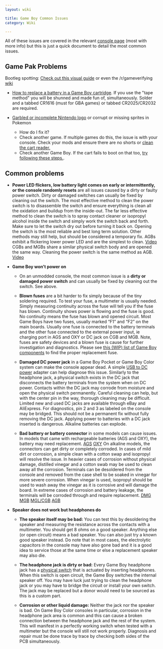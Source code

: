 ```yaml
---
layout: wiki

title: Game Boy Common Issues
category: Wiki

---
```

All of these issues are covered in the relevant [console page](../consoles) (most with more info) but this is just a quick document to detail the most common issues.
 

## **Game Pak Problems**

Bootleg spotting: [Check out this visual guide](gamechecker) or even the /r/gameverifying [wiki](https://www.reddit.com/r/gameverifying/wiki/index)

* [How to replace a battery in a Game Boy cartridge](https://www.youtube.com/watch?v=n3FsANHj300). If you use the "tape method" you will be shunned and made fun of, simultaneously. Solder and a tabbed CR1616 (must for GBA games) or tabbed CR2025/CR2032 are required. 
   
* [Garbled or incomplete Nintendo logo](https://i.redd.it/7n5f50urdy821.jpg) or corrupt or missing sprites in Pokemon
	* How do I fix it? 
	 * Check another game. If multiple games do this, the issue is with your console. Check your mods and ensure there are no shorts or [clean the cart reader.](https://www.youtube.com/watch?v=y-gE7t9Mk3w)
	 * Check another Game Boy. If the cart fails to boot on that too, [try following these steps.](https://www.youtube.com/watch?v=0gqNEyQLecQ).

## **Common problems**

* **Power LED flickers, low battery light comes on early or intermittently, or the console randomly resets** are all issues caused by a dirty or faulty power switch.  Dirty or damaged switches can usually be fixed by cleaning out the switch. The most effective method to clean the power switch is to disassemble the switch and ensure everything is clean all the oxidation and buildup from the inside-out. The far less effective method to clean the switch is to spray contact cleaner or isopropyl alcohol inside the switch and simply work the switch back and forth. Make sure to let the switch dry out before turning it back on. Opening the switch is the most reliable and best long term solution. Other methods may still help, but should be considered a temporary fix. AGBs exhibit a flickering lower power LED and are the simplest to clean. [Video](https://www.youtube.com/watch?v=G946mQCkIQc) CGBs and MGBs share a similar physical switch body and are opened the same way. Cleaning the power switch is the same method as AGB. [Video](https://youtu.be/EVTKBHR0vVw)

* **Game Boy won’t power on**
 
    * On an unmodded console, the most common issue is a **dirty or damaged power switch** and can usually be fixed by cleaning out the switch. See above.
 
	* **Blown fuses** are a bit harder to fix simply because of the tiny soldering required. To test your fuse, a multimeter is usually needed. Simply measuring continuity across the fuse will tell you if the fuse has blown. Continuity shows power is flowing and the fuse is good. No continuity means the fuse has blown and opened circuit. Most Game Boys have two fuses, usually marked “F1” and “F2” on the main boards. Usually one fuse is connected to the battery terminals and the other fuse connected to the external power input, ie charging port in AGS and OXY or DC jack on CGB and MGB. Note, fuses are safety devices and a blown fuse is cause for further investigation and diagnostics. Please see [this (WIP) list of Game Boy components](https://docs.google.com/spreadsheets/d/17RfgOaR-P8M0cC5BojwuY52GbZUefLFm82To7ja963o/) to find the proper replacement fuse.
	
	* **Damaged DC power jack** in a Game Boy Pocket or Game Boy Color system can make the console appear dead. A simple [USB to DC power](https://retrogamerepairshop.com/products/jellybelly-game-boy-color-pocket-light-3-3v-usb-cable) adapter can help diagnose this issue. Similarly to the headphone jack, a physical switch exists in the DC jack that disconnects the battery terminals from the system when on DC power. Contacts within the DC jack may corrode from moisture and open the physical switch permanently. Careful cleaning can help, but with the center pin in the way, thorough cleaning may be difficult. Limited new and used DC jacks are available through eBay and AliExpress. For diagnostics, pin 2 and 3 as labeled on the console may be bridged. This should not be a permanent fix without fully removing the DC jack. Applying power to batteries with a DC jack inserted is dangerous. Alkaline batteries can explode.

	* **Bad battery or battery connector** in some models can cause issues. In models that came with rechargeable batteries (AGS and OXY), the battery may need replacement. [AGS](https://www.retromodding.com/products/makho-game-boy-advance-sp-battery) [OXY](https://retrogamerepairshop.com/collections/game-boy-micro/products/game-boy-micro-750mah-high-capacity-replacement-battery-by-makho)
On alkaline models, the connectors can get dirty or completely corroded. In cases of mild dirt or corrosion, a simple clean with a cotton swap and isopropyl will resolve the issue. In heavier cases of corrosion without physical damage, distilled vinegar and a cotton swab may be used to clean away all the corrosion. Terminals can be desoldered from the console and removed from the case shell to be soaked in vinegar for more severe corrosion. When vinegar is used, isopropyl should be used to wash away the vinegar as it is corrosive and will damage the board. In extreme cases of corrosion and battery leakage, the terminals will be corroded through and require replacement. [DMG](https://retrogamerepairshop.com/collections/cloud-game-store/products/game-boy-dmg-original-high-quality-replacement-battery-contact-terminals) [MGB](https://retrogamerepairshop.com/collections/cloud-game-store/products/gbp-game-boy-pocket-high-quality-replacement-battery-contact-terminals) [MGL/CGB](https://retrogamerepairshop.com/collections/cloud-game-store/products/game-boy-color-high-quality-replacement-battery-contact-terminals) [AGB](https://retrogamerepairshop.com/collections/cloud-game-store/products/gba-game-boy-advance-high-quality-replacement-battery-contact-terminals)
 
* **Speaker does not work but headphones do**
  
    * **The speaker itself may be bad:** You can test this by desoldering the speaker and measuring the resistance across the contacts with a multimeter. You should get 8 ohms on a good speaker. Anything else (or open circuit) means a bad speaker. You can also just try a known good speaker instead. Do note that in most cases, the electrolytic capacitors in the console may have also gone bad and it is a good idea to service those at the same time or else a replacement speaker may also die.

    * **The headphone jack is dirty or bad:** Every Game Boy headphone jack has a [physical switch](https://imgur.com/Q34epck) that is actuated by inserting headphones. When this switch is open circuit, the Game Boy switches the internal speaker off. You may have luck just trying to clean the headphone jack or you may have to bridge the circuit or install your own switch. The jack may be replaced but a donor would need to be sourced as this is a custom part.

    * **Corrosion or other liquid damage:** Neither the jack nor the speaker is bad. On Game Boy Color consoles in particular, corrosion in the headphone jack area is common and this can cause a broken connection between the headphone jack and the rest of the system. This will manifest in a perfectly working switch when tested with a multimeter but the console will still not work properly. Diagnosis and repair must be done trace by trace by checking both sides of the PCB simultaneously.
